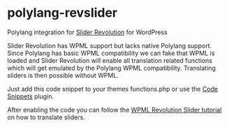 # polylang-revslider
Polylang integration for [Slider Revolution](http://revolution.themepunch.com/) for WordPress

Slider Revolution has WPML support but lacks native Polylang support. Since 
Polylang has basic WPML compatibility we can fake that WPML is loaded and 
Slider Revolution will enable all translation related functions which will get
emulated by the Polylang WPML compatibility. Translating sliders is then 
possible without WPML.

Just add this code snippet to your themes functions.php or use the 
[Code Snippets](http://wordpress.org/plugins/code-snippets/) plugin. 

After enabling the code you can follow the 
[WPML Revolution Slider tutorial](https://wpml.org/documentation/plugins-compatibility/creating-multilingual-sliders-with-revolution-slider-and-wpml/) 
on how to translate sliders.
